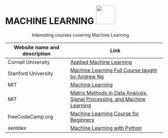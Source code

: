 # MACHINE LEARNING <img src="https://github.com/TincyThomas/learningdigest101.github.io/blob/main/Machine%20Learning/images/machine-learning.png" height="60" width="60" >

<p><img src="https://cdn.worldvectorlogo.com/logos/new-youtube-logo.svg"  width="85" height="10"/>Interesting courses covering Machine Learning </p>

| Website name and description | Link                                                                                                                                                 |
| ---------------------------- | ---------------------------------------------------------------------------------------------------------------------------------------------------- |
| Cornell University           | [Applied Machine Learning](https://www.youtube.com/playlist?list=PL2UML_KCiC0UlY7iCQDSiGDMovaupqc83)                                                 |
| Stanford University          | [Machine Learning Full Course taught by Andrew Ng](https://www.youtube.com/playlist?list=PLoROMvodv4rMiGQp3WXShtMGgzqpfVfbU)                         |
| MIT                          | [Machine Learning](https://www.youtube.com/playlist?list=PLxC_ffO4q_rW0bqQB80_vcQB09HOA3ClV)                                                         |
| MIT                          | [Matrix Methods in Data Analysis, Signal Processing, and Machine Learning](https://www.youtube.com/playlist?list=PLUl4u3cNGP63oMNUHXqIUcrkS2PivhN3k) |
| freeCodeCamp.org             | [Machine Learning Course for Beginners](https://www.youtube.com/watch?v=NWONeJKn6kc)                                                                 |
| sentdex                      | [Machine Learning with Python](https://www.youtube.com/playlist?list=PLQVvvaa0QuDfKTOs3Keq_kaG2P55YRn5v)                                             |
